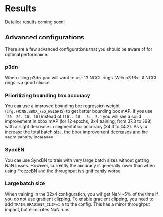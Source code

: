 # Results

Detailed results coming soon!

## Advanced configurations

There are a few advanced configurations that you should be aware of for optimal performance.

### p3dn 

When using p3dn, you will want to use 13 NCCL rings. With p3.16xl, 8 NCCL rings is a good choice.

### Prioritizing bounding box accuracy

You can use a improved bounding box regression weight (`cfg.FRCNN.BBOX_REG_WEIGHTS`) to get better bounding box mAP. If you use `[20, 20, 10, 10]` instead of `[10., 10., 5., 5.]` you will see a solid improvement in bbox mAP (for 12 epochs, 8x4 training, from 37.3 to 398) with a slight decrease in segmentation accuracy (34.3 to 34.2). As you increase the total batch size, the bbox improvement decreases and the segm penalty increases.

### SyncBN

You can use SyncBN to train with very large batch sizes without getting NaN losses. However, currently the accuracy is generally lower than when using FreezeBN and the throughput is significantly worse.

### Large batch size

When training in the 32x4 configuration, you will get NaN ~5% of the time if you do not use gradient clipping. To enable gradient clipping, you need to add `TRAIN.GRADIENT_CLIP=1.5` to the config. This has a minor throughput impact, but eliminates NaN runs.